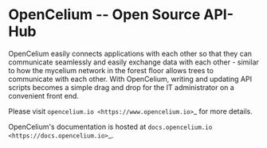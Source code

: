 OpenCelium -- Open Source API-Hub
==================================================================

OpenCelium easily connects applications with each other so that they can communicate 
seamlessly and easily exchange data with each other - similar to how the mycelium network in 
the forest floor allows trees to communicate with each other. With OpenCelium, 
writing and updating API scripts becomes a simple drag and drop for the IT administrator 
on a convenient front end.

Please visit `opencelium.io <https://www.opencelium.io>`_ for more details.

OpenCelium's documentation is hosted at `docs.opencelium.io <https://docs.opencelium.io>`_.

